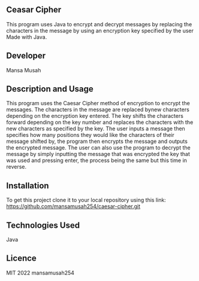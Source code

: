 ## Ceasar Cipher
This program uses Java to encrypt and decrypt messages by replacing the characters in the message by using an encryption key specified by the user Made with Java.
## Developer 
Mansa Musah
## Description and Usage
This program uses the Caesar Cipher method of encryption to encrypt the messages. The characters in the message are replaced bynew characters depending on the encryption key entered. The key shifts the characters forward depending on the key number and replaces the characters with the new characters as specified by the key. The user inputs a message then specifies how many positions they would like the characters of their message shifted by, the program then encrypts the message and outputs the encrypted message. The user can also use the program to decrypt the message by simply inputting the message that was encrypted the key that was used and pressing enter, the process being the same but this time in reverse.
## Installation 
To get this project clone it to your local repository using this link:
https://github.com/mansamusah254/caesar-cipher.git
## Technologies Used
Java
## Licence 
MIT 2022 mansamusah254